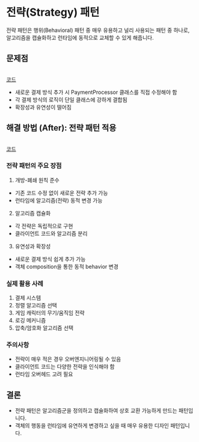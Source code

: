 # 전략(Strategy) 패턴
전략 패턴은 행위(Behavioral) 패턴 중 매우 유용하고 널리 사용되는 패턴 중 하나로, 알고리즘을 캡슐화하고 런타임에 동적으로 교체할 수 있게 해줍니다.

## 문제점
```kotlin

```
[코드](./Problem.kt)
- 새로운 결제 방식 추가 시 PaymentProcessor 클래스를 직접 수정해야 함
- 각 결제 방식의 로직이 단일 클래스에 강하게 결합됨
- 확장성과 유연성이 떨어짐

## 해결 방법 (After): 전략 패턴 적용
```kotlin

```
[코드](./Solve.kt)

### 전략 패턴의 주요 장점
1. 개방-폐쇄 원칙 준수
- 기존 코드 수정 없이 새로운 전략 추가 가능
- 런타임에 알고리즘(전략) 동적 변경 가능
2. 알고리즘 캡슐화
- 각 전략은 독립적으로 구현
- 클라이언트 코드와 알고리즘 분리
3. 유연성과 확장성
- 새로운 결제 방식 쉽게 추가 가능
- 객체 composition을 통한 동적 behavior 변경

### 실제 활용 사례
1. 결제 시스템 
2. 정렬 알고리즘 선택 
3. 게임 캐릭터의 무기/움직임 전략 
4. 로깅 메커니즘 
5. 압축/암호화 알고리즘 선택

### 주의사항
- 전략이 매우 적은 경우 오버엔지니어링될 수 있음
- 클라이언트 코드는 다양한 전략을 인식해야 함
- 런타임 오버헤드 고려 필요

## 결론
- 전략 패턴은 알고리즘군을 정의하고 캡슐화하여 상호 교환 가능하게 만드는 패턴입니다. 
- 객체의 행동을 런타임에 유연하게 변경하고 싶을 때 매우 유용한 디자인 패턴입니다.